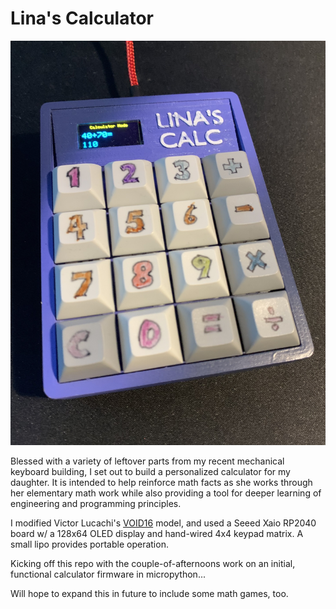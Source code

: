 # Lina's Calculator

![Photograph of 3D-printed calculator bearing text: "Lina's Calc"](/images/linas_calc.jpg)

Blessed with a variety of leftover parts from my recent mechanical keyboard
building, I set out to build a personalized calculator for my daughter.  It
is intended to help reinforce math facts as she works through her elementary
math work while also providing a tool for deeper learning of engineering and
programming principles.

I modified Victor Lucachi's [VOID16](https://github.com/victorlucachi/void16)
model, and used a Seeed Xaio RP2040 board w/ a 128x64 OLED display and 
hand-wired 4x4 keypad matrix.  A small lipo provides portable operation.

Kicking off this repo with the couple-of-afternoons work on an initial,
functional calculator firmware in micropython...

Will hope to expand this in future to include some math games, too.

